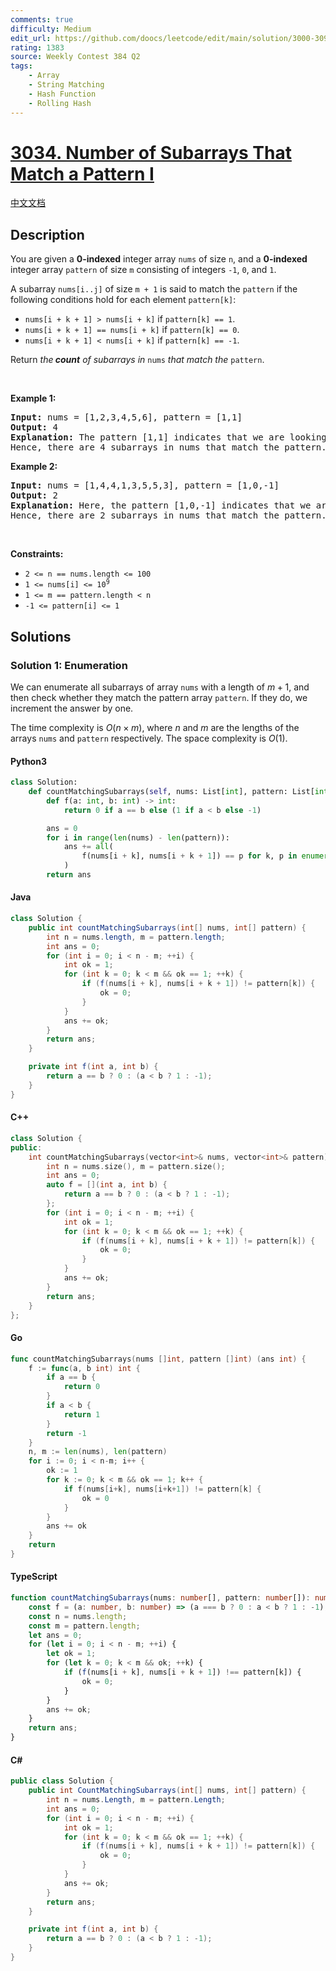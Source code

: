 ```yaml
---
comments: true
difficulty: Medium
edit_url: https://github.com/doocs/leetcode/edit/main/solution/3000-3099/3034.Number%20of%20Subarrays%20That%20Match%20a%20Pattern%20I/README_EN.md
rating: 1383
source: Weekly Contest 384 Q2
tags:
    - Array
    - String Matching
    - Hash Function
    - Rolling Hash
---
```


<!-- problem:start -->

# [3034. Number of Subarrays That Match a Pattern I](https://leetcode.com/problems/number-of-subarrays-that-match-a-pattern-i)

[中文文档](/solution/3000-3099/3034.Number%20of%20Subarrays%20That%20Match%20a%20Pattern%20I/README.md)

## Description

<!-- description:start -->

<p>You are given a <strong>0-indexed</strong> integer array <code>nums</code> of size <code>n</code>, and a <strong>0-indexed</strong> integer array <code>pattern</code> of size <code>m</code> consisting of integers <code>-1</code>, <code>0</code>, and <code>1</code>.</p>

<p>A <span data-keyword="subarray">subarray</span> <code>nums[i..j]</code> of size <code>m + 1</code> is said to match the <code>pattern</code> if the following conditions hold for each element <code>pattern[k]</code>:</p>

<ul>
	<li><code>nums[i + k + 1] &gt; nums[i + k]</code> if <code>pattern[k] == 1</code>.</li>
	<li><code>nums[i + k + 1] == nums[i + k]</code> if <code>pattern[k] == 0</code>.</li>
	<li><code>nums[i + k + 1] &lt; nums[i + k]</code> if <code>pattern[k] == -1</code>.</li>
</ul>

<p>Return <em>the<strong> count</strong> of subarrays in</em> <code>nums</code> <em>that match the</em> <code>pattern</code>.</p>

<p>&nbsp;</p>
<p><strong class="example">Example 1:</strong></p>

<pre>
<strong>Input:</strong> nums = [1,2,3,4,5,6], pattern = [1,1]
<strong>Output:</strong> 4
<strong>Explanation:</strong> The pattern [1,1] indicates that we are looking for strictly increasing subarrays of size 3. In the array nums, the subarrays [1,2,3], [2,3,4], [3,4,5], and [4,5,6] match this pattern.
Hence, there are 4 subarrays in nums that match the pattern.
</pre>

<p><strong class="example">Example 2:</strong></p>

<pre>
<strong>Input:</strong> nums = [1,4,4,1,3,5,5,3], pattern = [1,0,-1]
<strong>Output:</strong> 2
<strong>Explanation: </strong>Here, the pattern [1,0,-1] indicates that we are looking for a sequence where the first number is smaller than the second, the second is equal to the third, and the third is greater than the fourth. In the array nums, the subarrays [1,4,4,1], and [3,5,5,3] match this pattern.
Hence, there are 2 subarrays in nums that match the pattern.
</pre>

<p>&nbsp;</p>
<p><strong>Constraints:</strong></p>

<ul>
	<li><code>2 &lt;= n == nums.length &lt;= 100</code></li>
	<li><code>1 &lt;= nums[i] &lt;= 10<sup>9</sup></code></li>
	<li><code>1 &lt;= m == pattern.length &lt; n</code></li>
	<li><code>-1 &lt;= pattern[i] &lt;= 1</code></li>
</ul>

<!-- description:end -->

## Solutions

<!-- solution:start -->

### Solution 1: Enumeration

We can enumerate all subarrays of array `nums` with a length of $m + 1$, and then check whether they match the pattern array `pattern`. If they do, we increment the answer by one.

The time complexity is $O(n \times m)$, where $n$ and $m$ are the lengths of the arrays `nums` and `pattern` respectively. The space complexity is $O(1)$.

<!-- tabs:start -->

#### Python3

```python
class Solution:
    def countMatchingSubarrays(self, nums: List[int], pattern: List[int]) -> int:
        def f(a: int, b: int) -> int:
            return 0 if a == b else (1 if a < b else -1)

        ans = 0
        for i in range(len(nums) - len(pattern)):
            ans += all(
                f(nums[i + k], nums[i + k + 1]) == p for k, p in enumerate(pattern)
            )
        return ans
```

#### Java

```java
class Solution {
    public int countMatchingSubarrays(int[] nums, int[] pattern) {
        int n = nums.length, m = pattern.length;
        int ans = 0;
        for (int i = 0; i < n - m; ++i) {
            int ok = 1;
            for (int k = 0; k < m && ok == 1; ++k) {
                if (f(nums[i + k], nums[i + k + 1]) != pattern[k]) {
                    ok = 0;
                }
            }
            ans += ok;
        }
        return ans;
    }

    private int f(int a, int b) {
        return a == b ? 0 : (a < b ? 1 : -1);
    }
}
```

#### C++

```cpp
class Solution {
public:
    int countMatchingSubarrays(vector<int>& nums, vector<int>& pattern) {
        int n = nums.size(), m = pattern.size();
        int ans = 0;
        auto f = [](int a, int b) {
            return a == b ? 0 : (a < b ? 1 : -1);
        };
        for (int i = 0; i < n - m; ++i) {
            int ok = 1;
            for (int k = 0; k < m && ok == 1; ++k) {
                if (f(nums[i + k], nums[i + k + 1]) != pattern[k]) {
                    ok = 0;
                }
            }
            ans += ok;
        }
        return ans;
    }
};
```

#### Go

```go
func countMatchingSubarrays(nums []int, pattern []int) (ans int) {
	f := func(a, b int) int {
		if a == b {
			return 0
		}
		if a < b {
			return 1
		}
		return -1
	}
	n, m := len(nums), len(pattern)
	for i := 0; i < n-m; i++ {
		ok := 1
		for k := 0; k < m && ok == 1; k++ {
			if f(nums[i+k], nums[i+k+1]) != pattern[k] {
				ok = 0
			}
		}
		ans += ok
	}
	return
}
```

#### TypeScript

```ts
function countMatchingSubarrays(nums: number[], pattern: number[]): number {
    const f = (a: number, b: number) => (a === b ? 0 : a < b ? 1 : -1);
    const n = nums.length;
    const m = pattern.length;
    let ans = 0;
    for (let i = 0; i < n - m; ++i) {
        let ok = 1;
        for (let k = 0; k < m && ok; ++k) {
            if (f(nums[i + k], nums[i + k + 1]) !== pattern[k]) {
                ok = 0;
            }
        }
        ans += ok;
    }
    return ans;
}
```

#### C#

```cs
public class Solution {
    public int CountMatchingSubarrays(int[] nums, int[] pattern) {
        int n = nums.Length, m = pattern.Length;
        int ans = 0;
        for (int i = 0; i < n - m; ++i) {
            int ok = 1;
            for (int k = 0; k < m && ok == 1; ++k) {
                if (f(nums[i + k], nums[i + k + 1]) != pattern[k]) {
                    ok = 0;
                }
            }
            ans += ok;
        }
        return ans;
    }

    private int f(int a, int b) {
        return a == b ? 0 : (a < b ? 1 : -1);
    }
}
```

<!-- tabs:end -->

<!-- solution:end -->

<!-- problem:end -->
